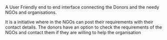 A User Friendly end to end interface connecting the Donors and the needy NGOs and organisations. 

It is a initiative where in the NGOs can post their requirements with their contact details. The donors have an option to check the requirements of the NGOs and contact them if they are willing to help the organisation
